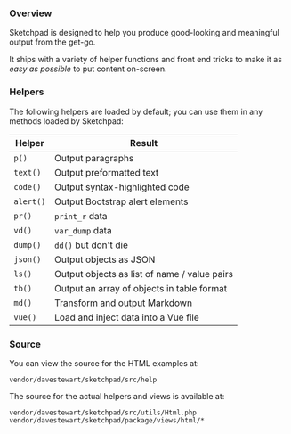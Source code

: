 ### Overview

Sketchpad is designed to help you produce good-looking and meaningful output from the get-go.

It ships with a variety of helper functions and front end tricks to make it as *easy as possible* to put content on-screen.


### Helpers

The following helpers are loaded by default; you can use them in any methods loaded by Sketchpad:

| Helper    | Result
| --------- | -------
| `p()`     | Output paragraphs
| `text()`  | Output preformatted text
| `code()`  | Output syntax-highlighted code
| `alert()` | Output Bootstrap alert elements
| `pr()`    | `print_r` data
| `vd()`    | `var_dump` data
| `dump()`  | `dd()` but don't die
| `json()`  | Output objects as JSON
| `ls()`    | Output objects as list of name / value pairs
| `tb()`    | Output an array of objects in table format
| `md()`    | Transform and output Markdown
| `vue()`   | Load and inject data into a Vue file


### Source

You can view the source for the HTML examples at:

	vendor/davestewart/sketchpad/src/help

The source for the actual helpers and views is available at:

```text
vendor/davestewart/sketchpad/src/utils/Html.php
vendor/davestewart/sketchpad/package/views/html/*
```
